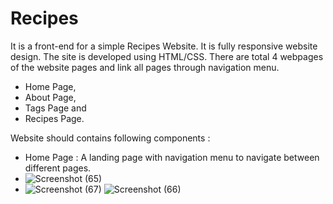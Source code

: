 # Recipes
It is a front-end for a simple Recipes Website. It is fully responsive website design. 
The site is developed using HTML/CSS. There are total 4 webpages of the website pages and link all pages through navigation menu.


  * Home Page, 
  * About Page, 
  * Tags Page and 
  * Recipes Page.

Website should contains following components : 
* Home Page : A landing page with navigation menu to navigate between different pages.
* ![Screenshot (65)](https://user-images.githubusercontent.com/69181889/178111382-af6d890a-7541-49f4-a1e8-695cad7b669b.png)
* ![Screenshot (67)](https://user-images.githubusercontent.com/69181889/178111362-5bfa9ed0-d0c4-4751-9e84-1a1be0e60bd7.png)
  ![Screenshot (66)](https://user-images.githubusercontent.com/69181889/178111355-fc45d832-aa1f-4f1d-ad94-cb67f1fc5eb8.png)


